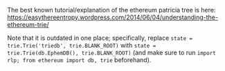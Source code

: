 The best known tutorial/explanation of the ethereum patricia tree is here:
https://easythereentropy.wordpress.com/2014/06/04/understanding-the-ethereum-trie/

Note that it is outdated in one place; specifically, replace `state = trie.Trie('triedb', trie.BLANK_ROOT)` with `state = trie.Trie(db.EphemDB(), trie.BLANK_ROOT)` (and make sure to run `import rlp; from ethereum import db, trie` beforehand).